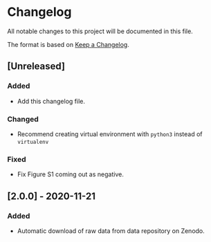 # Changelog

All notable changes to this project will be documented in this file.

The format is based on [Keep a
Changelog](https://keepachangelog.com/en/1.0.0/).

## [Unreleased]

### Added

- Add this changelog file.

### Changed

- Recommend creating virtual environment with `python3` instead of
  `virtualenv`

### Fixed

- Fix Figure S1 coming out as negative.

## [2.0.0] - 2020-11-21

### Added

- Automatic download of raw data from data repository on Zenodo.
